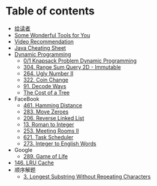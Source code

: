 # Table of contents

- [给读者](README.md)
- [Some Wonderful Tools for You](tools_recommandation.md)
- [Video Recommendation](video.recommendation.md)
- [Java Cheating Sheet](./basic/java_basic.md)
- [Dynamic Programming](dynamic_programming.md)
  - [0/1 Knapsack Problem Dynamic Programming](zero_one_knapsack_DP.md)
  - [304. Range Sum Query 2D - Immutable](./dp/304.md)
  - [264. Ugly Number II](./dp/264.md)
  - [322. Coin Change](./dp/322.md)
  - [91. Decode Ways](./dp/91.md)
  - [The Cost of a Tree](./dp/theCostOfATree.md)
- FaceBook
  - [461. Hamming Distance](./Facebook/461.md)
  - [283. Move Zeroes](./Facebook/283.md)
  - [206. Reverse Linked List](./Facebook/206.md)
  - [13. Roman to Integer](./Facebook/13.md)
  - [253. Meeting Rooms II](./Facebook/253.md)
  - [621. Task Scheduler](./Facebook/621.md)
  - [273. Integer to English Words](./Facebook/273.md)
- Google
  - [289. Game of Life](./Google/289.md)
- [146. LRU Cache](./Google/146.md)
- 顺序解题
  - [3. Longest Substring Without Repeating Characters](./ascending/3.md)
